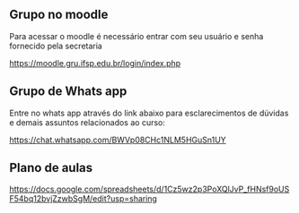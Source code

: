 ## Grupo no moodle

Para acessar o moodle é necessário entrar com seu usuário e senha fornecido pela secretaria

https://moodle.gru.ifsp.edu.br/login/index.php

## Grupo de Whats app

Entre no whats app através do link abaixo para esclarecimentos de dúvidas e demais assuntos relacionados ao curso:

https://chat.whatsapp.com/BWVp08CHc1NLM5HGuSn1UY

## Plano de aulas

https://docs.google.com/spreadsheets/d/1Cz5wz2p3PoXQlJvP_fHNsf9oUSF54bq12bvjZzwbSgM/edit?usp=sharing 






